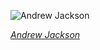 
![Andrew Jackson](https://upload.wikimedia.org/wikipedia/commons/thumb/2/24/JACKSON%2C_Andrew-President_%28BEP_engraved_portrait%29.jpg/525px-JACKSON%2C_Andrew-President_%28BEP_engraved_portrait%29.jpg)

*[Andrew Jackson](https://wikipedia.org/wiki/File:JACKSON,_Andrew-President_(BEP_engraved_portrait).jpg)*
